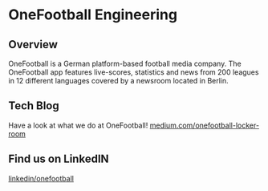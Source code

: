 # OneFootball Engineering

## Overview
OneFootball is a German platform-based football media company. The OneFootball app features live-scores, statistics and 
news from 200 leagues in 12 different languages covered by a newsroom located in Berlin.

## Tech Blog
Have a look at what we do at OneFootball!
[medium.com/onefootball-locker-room](https://medium.com/onefootball-locker-room/tagged/engineering)


## Find us on LinkedIN
[linkedin/onefootball](https://www.linkedin.com/company/onefootball/mycompany/)
